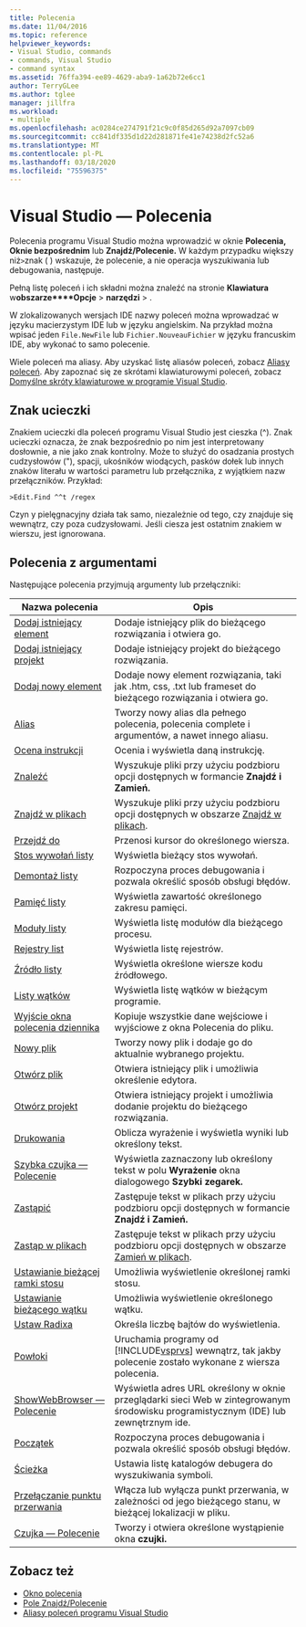 ```yaml
---
title: Polecenia
ms.date: 11/04/2016
ms.topic: reference
helpviewer_keywords:
- Visual Studio, commands
- commands, Visual Studio
- command syntax
ms.assetid: 76ffa394-ee89-4629-aba9-1a62b72e6cc1
author: TerryGLee
ms.author: tglee
manager: jillfra
ms.workload:
- multiple
ms.openlocfilehash: ac0284ce274791f21c9c0f85d265d92a7097cb09
ms.sourcegitcommit: cc841df335d1d22d281871fe41e74238d2fc52a6
ms.translationtype: MT
ms.contentlocale: pl-PL
ms.lasthandoff: 03/18/2020
ms.locfileid: "75596375"
---
```

# <a name="visual-studio-commands"></a>Visual Studio — Polecenia

Polecenia programu Visual Studio można wprowadzić w oknie **Polecenia,** **Oknie bezpośrednim** lub **Znajdź/Polecenie.** W każdym przypadku większy niż`>`znak ( ) wskazuje, że polecenie, a nie operacja wyszukiwania lub debugowania, następuje.

Pełną listę poleceń i ich składni można znaleźć na stronie **Klawiatura** w**obszarze****Opcje** >  **narzędzi** > .

W zlokalizowanych wersjach IDE nazwy poleceń można wprowadzać w języku macierzystym IDE lub w języku angielskim. Na przykład można wpisać jeden `File.NewFile` lub `Fichier.NouveauFichier` w języku francuskim IDE, aby wykonać to samo polecenie.

Wiele poleceń ma aliasy. Aby uzyskać listę aliasów poleceń, zobacz [Aliasy poleceń](../../ide/reference/visual-studio-command-aliases.md). Aby zapoznać się ze skrótami klawiaturowymi poleceń, zobacz [Domyślne skróty klawiaturowe w programie Visual Studio](../default-keyboard-shortcuts-in-visual-studio.md).

## <a name="escape-character"></a>Znak ucieczki

Znakiem ucieczki dla poleceń programu Visual Studio jest cieszka (^). Znak ucieczki oznacza, że znak bezpośrednio po nim jest interpretowany dosłownie, a nie jako znak kontrolny. Może to służyć do osadzania prostych cudzysłowów ("), spacji, ukośników wiodących, pasków dołek lub innych znaków literału w wartości parametru lub przełącznika, z wyjątkiem nazw przełączników. Przykład:

```
>Edit.Find ^^t /regex
```

Czyn y pielęgnacyjny działa tak samo, niezależnie od tego, czy znajduje się wewnątrz, czy poza cudzysłowami. Jeśli ciesza jest ostatnim znakiem w wierszu, jest ignorowana.

## <a name="commands-with-arguments"></a>Polecenia z argumentami

Następujące polecenia przyjmują argumenty lub przełączniki:

| Nazwa polecenia | Opis |
| - | - |
| [Dodaj istniejący element](../../ide/reference/add-existing-item-command.md) | Dodaje istniejący plik do bieżącego rozwiązania i otwiera go. |
| [Dodaj istniejący projekt](../../ide/reference/add-existing-project-command.md) | Dodaje istniejący projekt do bieżącego rozwiązania. |
| [Dodaj nowy element](../../ide/reference/add-new-item-command.md) | Dodaje nowy element rozwiązania, taki jak .htm, css, .txt lub frameset do bieżącego rozwiązania i otwiera go. |
| [Alias](../../ide/reference/alias-command.md) | Tworzy nowy alias dla pełnego polecenia, polecenia complete i argumentów, a nawet innego aliasu. |
| [Ocena instrukcji](../../ide/reference/evaluate-statement-command.md) | Ocenia i wyświetla daną instrukcję. |
| [Znaleźć](../../ide/reference/find-command.md) | Wyszukuje pliki przy użyciu podzbioru opcji dostępnych w formancie **Znajdź i Zamień.** |
| [Znajdź w plikach](../../ide/reference/find-in-files-command.md) | Wyszukuje pliki przy użyciu podzbioru opcji dostępnych w obszarze [Znajdź w plikach](../../ide/find-in-files.md). |
| [Przejdź do](../../ide/reference/go-to-command.md) | Przenosi kursor do określonego wiersza. |
| [Stos wywołań listy](../../ide/reference/list-call-stack-command.md) | Wyświetla bieżący stos wywołań. |
| [Demontaż listy](../../ide/reference/list-disassembly-command.md) | Rozpoczyna proces debugowania i pozwala określić sposób obsługi błędów. |
| [Pamięć listy](../../ide/reference/list-memory-command.md) | Wyświetla zawartość określonego zakresu pamięci. |
| [Moduły listy](../../ide/reference/list-modules-command.md) | Wyświetla listę modułów dla bieżącego procesu. |
| [Rejestry list](../../ide/reference/list-registers-command.md) | Wyświetla listę rejestrów. |
| [Źródło listy](../../ide/reference/list-source-command.md) | Wyświetla określone wiersze kodu źródłowego. |
| [Listy wątków](../../ide/reference/list-threads-command.md) | Wyświetla listę wątków w bieżącym programie. |
| [Wyjście okna polecenia dziennika](../../ide/reference/log-command-window-output-command.md) | Kopiuje wszystkie dane wejściowe i wyjściowe z okna Polecenia do pliku. |
| [Nowy plik](../../ide/reference/new-file-command.md) | Tworzy nowy plik i dodaje go do aktualnie wybranego projektu. |
| [Otwórz plik](../../ide/reference/open-file-command.md) | Otwiera istniejący plik i umożliwia określenie edytora. |
| [Otwórz projekt](../../ide/reference/open-project-command.md) | Otwiera istniejący projekt i umożliwia dodanie projektu do bieżącego rozwiązania. |
| [Drukowania](../../ide/reference/print-command.md) | Oblicza wyrażenie i wyświetla wyniki lub określony tekst. |
| [Szybka czujka — Polecenie](../../ide/reference/quick-watch-command.md) | Wyświetla zaznaczony lub określony tekst w polu **Wyrażenie** okna dialogowego **Szybki zegarek.** |
| [Zastąpić](../../ide/reference/replace-command.md) | Zastępuje tekst w plikach przy użyciu podzbioru opcji dostępnych w formancie **Znajdź i Zamień.** |
| [Zastąp w plikach](../../ide/reference/replace-in-files-command.md) | Zastępuje tekst w plikach przy użyciu podzbioru opcji dostępnych w obszarze [Zamień w plikach](../../ide/replace-in-files.md). |
| [Ustawianie bieżącej ramki stosu](../../ide/reference/set-current-stack-frame-command.md) | Umożliwia wyświetlenie określonej ramki stosu. |
| [Ustawianie bieżącego wątku](../../ide/reference/set-current-thread-command.md) | Umożliwia wyświetlenie określonego wątku. |
| [Ustaw Radixa](../../ide/reference/set-radix-command.md) | Określa liczbę bajtów do wyświetlenia. |
| [Powłoki](../../ide/reference/shell-command.md) | Uruchamia programy od [!INCLUDE[vsprvs](../../code-quality/includes/vsprvs_md.md)] wewnątrz, tak jakby polecenie zostało wykonane z wiersza polecenia. |
| [ShowWebBrowser — Polecenie](../../ide/reference/showwebbrowser-command.md) | Wyświetla adres URL określony w oknie przeglądarki sieci Web w zintegrowanym środowisku programistycznym (IDE) lub zewnętrznym ide. |
| [Początek](../../ide/reference/start-command.md) | Rozpoczyna proces debugowania i pozwala określić sposób obsługi błędów. |
| [Ścieżka](../../ide/reference/symbol-path-command.md) | Ustawia listę katalogów debugera do wyszukiwania symboli. |
| [Przełączanie punktu przerwania](../../ide/reference/toggle-breakpoint-command.md) | Włącza lub wyłącza punkt przerwania, w zależności od jego bieżącego stanu, w bieżącej lokalizacji w pliku. |
| [Czujka — Polecenie](../../ide/reference/watch-command.md) | Tworzy i otwiera określone wystąpienie okna **czujki.** |

## <a name="see-also"></a>Zobacz też

- [Okno polecenia](../../ide/reference/command-window.md)
- [Pole Znajdź/Polecenie](../../ide/find-command-box.md)
- [Aliasy poleceń programu Visual Studio](../../ide/reference/visual-studio-command-aliases.md)

